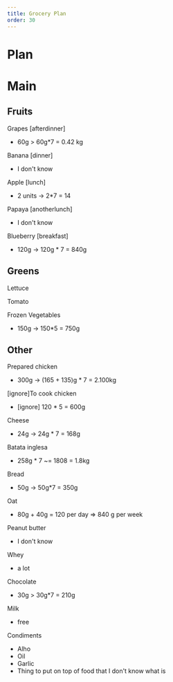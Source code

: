 ```yaml
---
title: Grocery Plan
order: 30
---
```


# Plan

# Main

## Fruits

Grapes [afterdinner]
- 60g > 60g*7 = 0.42 kg

Banana [dinner]
- I don't know

Apple [lunch]
- 2 units -> 2*7 = 14

Papaya [anotherlunch]
- I don't know

Blueberry [breakfast]
- 120g -> 120g * 7 = 840g


## Greens

Lettuce

Tomato

Frozen Vegetables
- 150g -> 150*5 = 750g

## Other

Prepared chicken
- 300g -> (165 + 135)g * 7 = 2.100kg

[ignore]To cook chicken
- [ignore] 120 * 5 = 600g

Cheese
- 24g -> 24g * 7 = 168g

Batata inglesa
- 258g * 7 ~= 1808 = 1.8kg

Bread
- 50g -> 50g*7 = 350g

Oat
- 80g + 40g = 120 per day => 840 g per week

Peanut butter
- I don't know

Whey
- a lot

Chocolate
- 30g > 30g*7 = 210g

Milk
- free

Condiments
- Alho
- Oil
- Garlic
- Thing to put on top of food that I don't know what is